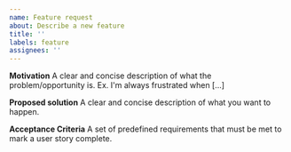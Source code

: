 ```yaml
---
name: Feature request
about: Describe a new feature
title: ''
labels: feature
assignees: ''
---
```


**Motivation**
A clear and concise description of what the problem/opportunity is. Ex. I'm always frustrated when [...]

**Proposed solution**
A clear and concise description of what you want to happen.

**Acceptance Criteria**
A set of predefined requirements that must be met to mark a user story complete.
